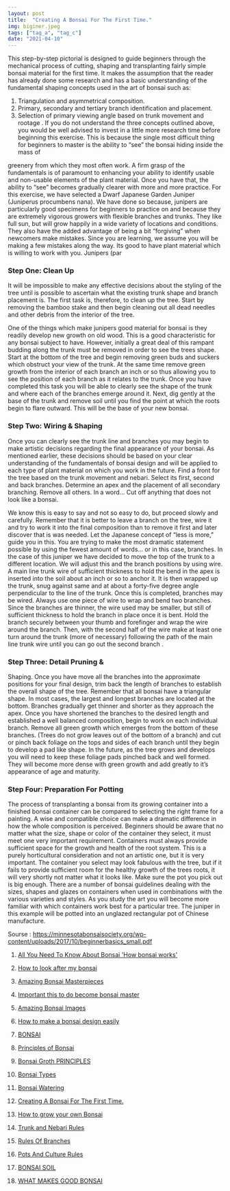 ```yaml
---
layout: post
title:  "Creating A Bonsai For The First Time."
img: biginer.jpeg
tags: ["tag_a", "tag_c"]
date: "2021-04-10"
---
```

This step-by-step pictorial is designed to guide beginners through the mechanical process of cutting, shaping
and transplanting fairly simple bonsai material for the first
time. It makes the assumption that the reader has already
done some research and has a basic understanding of the
fundamental shaping concepts used in the art of bonsai
such as:

 <!--adsense-->

1. Triangulation and asymmetrical composition.
2. Primary, secondary and tertiary branch identification and placement.
3. Selection of primary viewing angle based on
   trunk movement and rootage .
   If you do not understand the three concepts outlined
   above, you would be well advised to invest in a little more
   research time before beginning this exercise. This is because the single most difficult thing for beginners to master
   is the ability to “see” the bonsai hiding inside the mass of
 
<!--adsense-->

greenery from which they most often work. A firm grasp of
the fundamentals is of paramount to enhancing your ability
to identify usable and non-usable elements of the plant
material. Once you have that, the ability to “see” becomes
gradually clearer with more and more practice.
For this exercise, we have selected a Dwarf Japanese Garden Juniper (Juniperus procumbens nana). We
have done so because, junipers are particularly good
specimens for beginners to practice on and because they
are extremely vigorous growers with flexible branches and
trunks. They like full sun, but will grow happily in a wide
variety of locations and conditions. They also have the
added advantage of being a bit “forgiving” when newcomers make mistakes.
Since you are learning, we assume you will be making a few mistakes along the way. Its good to have plant
material which is willing to work with you. Junipers (par

 <!--adsense-->


### Step One: Clean Up
It will be impossible to make any effective decisions
about the styling of the tree until is possible to ascertain
what the existing trunk shape and branch placement is.
The first task is, therefore, to clean up the tree. Start by
removing the bamboo stake and then begin cleaning out
all dead needles and other debris from the interior of the
tree.
 <!--adsense-->

One of the things which make junipers good material for bonsai is they readily develop new growth on old
wood. This is a good characteristic for any bonsai subject
to have. However, initially a great deal of this rampant
budding along the trunk must be removed in order to see
the trees shape. Start at the bottom of the tree and begin
removing green buds and suckers which obstruct your
view of the trunk. At the same time remove green growth
from the interior of each branch an inch or so thus allowing
you to see the position of each branch as it relates to the
trunk.
Once you have completed this task you will be able
to clearly see the shape of the trunk and where each of the
branches emerge around it. Next, dig gently at the base of
the trunk and remove soil until you find the point at which
the roots begin to flare outward. This will be the base of
your new bonsai.
 <!--adsense-->

### Step Two: Wiring & Shaping
Once you can clearly see the trunk line and branches
you may begin to make artistic decisions regarding the
final appearance of your bonsai. As mentioned earlier,
these decisions should be based on your clear understanding of the fundamentals of bonsai design and will be
applied to each type of plant material on which you work in
the future.
Find a front for the tree based on the trunk movement and nebari. Select its first, second and back branches. Determine an apex and the placement of all secondary branching. Remove all others. In a word... Cut off
anything that does not look like a bonsai. 
 <!--adsense-->

We know this is easy to say and not so easy to do,
but proceed slowly and carefully. Remember that it is better to leave a branch on the tree, wire it and try to work it
into the final composition than to remove it first and later
discover that is was needed. Let the Japanese concept
of “less is more,” guide you in this. You are trying to make
the most dramatic statement possible by using the fewest
amount of words... or in this case, branches.
In the case of this juniper we have decided to move
the top of the trunk to a different location. We will adjust
this and the branch positions by using wire. A main line
trunk wire of sufficient thickness to hold the bend in the
apex is inserted into the soil about an inch or so to anchor
it. It is then wrapped up the trunk, snug against same and
at about a forty-five degree angle perpendicular to the line
of the trunk.
Once this is completed, branches may be wired. Always use one piece of wire to wrap and bend two branches. Since the branches are thinner, the wire used may be
smaller, but still of sufficient thickness to hold the branch in
place once it is bent.
Hold the branch securely between your thumb and
forefinger and wrap the wire around the branch. Then,
with the second half of the wire make at least one turn
around the trunk (more of necessary) following the path
of the main line trunk wire until you can go out the second
branch .
 <!--adsense-->

### Step Three: Detail Pruning &
Shaping.
Once you have move all the branches into the approximate positions for your final design, trim back the
length of branches to establish the overall shape of the
tree. Remember that all bonsai have a triangular shape.
In most cases, the largest and longest branches are
located at the bottom. Branches gradually get thinner and
shorter as they approach the apex.
Once you have shortened the branches to the
desired length and established a well balanced composition, begin to work on each individual branch. Remove
all green growth which emerges from the bottom of these
branches. (Trees do not grow leaves out of the bottom of
a branch) and cut or pinch back foliage on the tops and
sides of each branch until they begin to develop a pad like
shape. In the future, as the tree grows and develops you
will need to keep these foliage pads pinched back and well
formed. They will become more dense with green growth
and add greatly to it’s appearance of age and maturity. 

 <!--adsense-->

### Step Four: Preparation For Potting
The process of transplanting a bonsai from its growing container into a finished bonsai container can be compared to selecting the right frame for a painting. A wise
and compatible choice can make a dramatic difference in
how the whole composition is perceived.
Beginners should be aware that no matter what the
size, shape or color of the container they select, it must
meet one very important requirement. Containers must
always provide sufficient space for the growth and health
of the root system. This is a purely horticultural consideration and not an artistic one, but it is very important. The
container you select may look fabulous with the tree, but if
it fails to provide sufficient room for the healthy growth of
the trees roots, it will very shortly not matter what it looks
like. Make sure the pot you pick out is big enough.
There are a number of bonsai guidelines dealing
with the sizes, shapes and glazes on containers when
used in combinations with the various varieties and styles.
As you study the art you will become more familiar with
which containers work best for a particular tree. The juniper in this example will be potted into an unglazed rectangular pot of Chinese manufacture. 


Sourse : https://minnesotabonsaisociety.org/wp-content/uploads/2017/10/beginnerbasics_small.pdf

1. [All You Need To Know About Bonsai 'How bonsai works'](https://srilankasl.com/posts/bonsai_care/)
2. [How to look after my bonsai](https://srilankasl.com/posts/how_to_carering_your_bonsai/)
3. [Amazing Bonsai Masterpieces](https://srilankasl.com/posts/masterpieses1/)
4. [Important this to do become bonsai master](https://srilankasl.com/posts/masterpieses2/)
5. [Amazing Bonsai Images](https://srilankasl.com/posts/bonsaipost1/)
6. [How to make a bonsai design easily](https://srilankasl.com/posts/lerningguide1/)
7. [BONSAI](https://srilankasl.com/posts/introduction/)
8. [Principles of Bonsai](https://srilankasl.com/posts/principlesofbonsai/)
9. [Bonsai Groth PRINCIPLES](https://srilankasl.com/posts/bonsaigrouthprincipals/)
10. [Bonsai Types](https://srilankasl.com/posts/bonsaitypes/)
11. [Bonsai Watering](https://srilankasl.com/posts/bonsaiwatering/)
12. [Creating A Bonsai For The First Time.](https://srilankasl.com/posts/biginnerbasics/)
13. [How to grow your own Bonsai](https://srilankasl.com/posts/bonsaigrowing/)
14. [Trunk and Nebari Rules](https://srilankasl.com/posts/rulesofbonsai/)
15. [Rules Of Branches](https://srilankasl.com/posts/rulesofbranches/)
16. [Pots And Culture Rules](https://srilankasl.com/posts/potsandculturerules/)
17. [BONSAI SOIL](https://srilankasl.com/posts/bonsaisoil/)

18. [WHAT MAKES GOOD BONSAI](https://srilankasl.com/posts/whatmakesgoodbonsai/)
